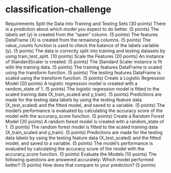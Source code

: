 # classification-challenge
Requirements
Split the Data into Training and Testing Sets (30 points)
 There is a prediction about which model you expect to do better. (5 points)
 The labels set (y) is created from the “spam” column. (5 points)
 The features DataFrame (X) is created from the remaining columns. (5 points)
 The value_counts function is used to check the balance of the labels variable (y). (5 points)
 The data is correctly split into training and testing datasets by using train_test_split. (10 points)
Scale the Features (20 points)
 An instance of StandardScaler is created. (5 points)
 The Standard Scaler instance is fit with the training data. (5 points)
 The training features DataFrame is scaled using the transform function. (5 points)
 The testing features DataFrame is scaled using the transform function. (5 points)
Create a Logistic Regression Model (20 points)
 A logistic regression model is created with a random_state of 1. (5 points)
 The logistic regression model is fitted to the scaled training data (X_train_scaled and y_train). (5 points)
 Predictions are made for the testing data labels by using the testing feature data (X_test_scaled) and the fitted model, and saved to a variable. (5 points)
 The model’s performance is evaluated by calculating the accuracy score of the model with the accuracy_score function. (5 points)
Create a Random Forest Model (20 points)
 A random forest model is created with a random_state of 1. (5 points)
 The random forest model is fitted to the scaled training data (X_train_scaled and y_train). (5 points)
 Predictions are made for the testing data labels by using the testing feature data (X_test_scaled) and the fitted model, and saved to a variable. (5 points)
 The model’s performance is evaluated by calculating the accuracy score of the model with the accuracy_score function. (5 points)
Evaluate the Models (10 points)
The following questions are answered accurately:
 Which model performed better? (5 points)
 How does that compare to your prediction? (5 points)
